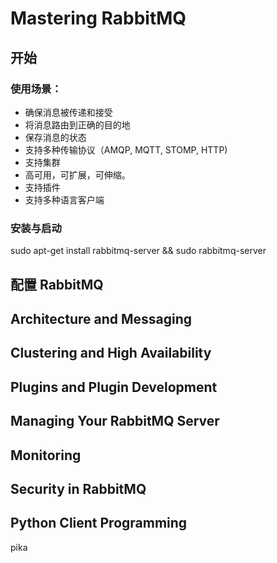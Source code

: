 # Mastering RabbitMQ
## 开始
### 使用场景：
- 确保消息被传递和接受
- 将消息路由到正确的目的地
- 保存消息的状态
- 支持多种传输协议（AMQP, MQTT, STOMP, HTTP)
- 支持集群
- 高可用，可扩展，可伸缩。
- 支持插件
- 支持多种语言客户端

### 安装与启动
sudo apt-get install rabbitmq-server && sudo rabbitmq-server

## 配置 RabbitMQ

## Architecture and Messaging
## Clustering and High Availability
## Plugins and Plugin Development
## Managing Your RabbitMQ Server
## Monitoring
## Security in RabbitMQ
## Python Client Programming
pika
